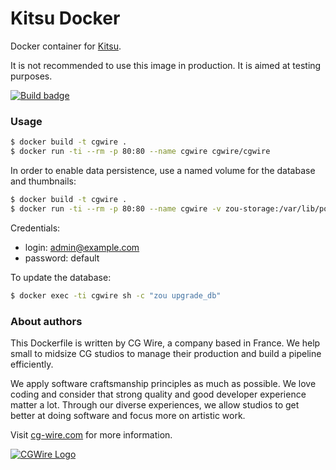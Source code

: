 # Kitsu Docker

Docker container for [Kitsu](https://kitsu.cg-wire.com/).

It is not recommended to use this image in production. It is aimed at testing
purposes.

[![Build badge](https://travis-ci.org/cgwire/cgwire.svg?branch=master)](https://travis-ci.org/cgwire/cgwire)

### Usage

```bash
$ docker build -t cgwire .
$ docker run -ti --rm -p 80:80 --name cgwire cgwire/cgwire
```

In order to enable data persistence, use a named volume for the database and thumbnails:

```bash
$ docker build -t cgwire .
$ docker run -ti --rm -p 80:80 --name cgwire -v zou-storage:/var/lib/postgresql -v zou-storage:/opt/zou/zou/thumbnails cgwire/cgwire
```

Credentials:

* login: admin@example.com
* password: default

To update the database:

```bash
$ docker exec -ti cgwire sh -c "zou upgrade_db"
```


### About authors

This Dockerfile is written by CG Wire, a company based in France. We help small
to midsize CG studios to manage their production and build a pipeline
efficiently.

We apply software craftsmanship principles as much as possible. We love
coding and consider that strong quality and good developer experience matter a
 lot.
Through our diverse experiences, we allow studios to get better at doing
software and focus more on  artistic work.

Visit [cg-wire.com](https://cg-wire.com) for more information.

[![CGWire Logo](https://zou.cg-wire.com/cgwire.png)](https://cgwire.com)

